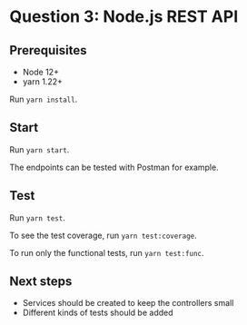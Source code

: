 # Question 3: Node.js REST API

## Prerequisites

- Node 12+
- yarn 1.22+

Run `yarn install`.

## Start

Run `yarn start`.

The endpoints can be tested with Postman for example.

## Test

Run `yarn test`.

To see the test coverage, run `yarn test:coverage`.

To run only the functional tests, run `yarn test:func`.

## Next steps

- Services should be created to keep the controllers small
- Different kinds of tests should be added
